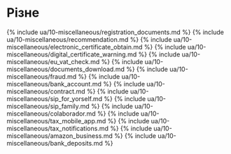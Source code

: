 # Різне

{% include ua/10-miscellaneous/registration_documents.md %}
{% include ua/10-miscellaneous/recommendation.md %}
{% include ua/10-miscellaneous/electronic_certificate_obtain.md %}
{% include ua/10-miscellaneous/digital_certificate_warning.md %}
{% include ua/10-miscellaneous/eu_vat_check.md %}
{% include ua/10-miscellaneous/documents_download.md %}
{% include ua/10-miscellaneous/fraud.md %}
{% include ua/10-miscellaneous/bank_account.md %}
{% include ua/10-miscellaneous/contract.md %}
{% include ua/10-miscellaneous/sip_for_yorself.md %}
{% include ua/10-miscellaneous/sip_family.md %}
{% include ua/10-miscellaneous/colaborador.md %}
{% include ua/10-miscellaneous/tax_mobile_app.md %}
{% include ua/10-miscellaneous/tax_notifications.md %}
{% include ua/10-miscellaneous/amazon_business.md %}
{% include ua/10-miscellaneous/bank_deposits.md %}
